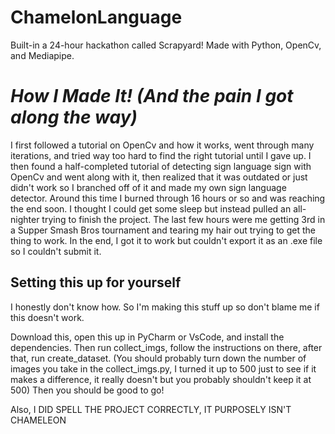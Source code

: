 # ChamelonLanguage

Built-in a 24-hour hackathon called Scrapyard!
Made with Python, OpenCv, and Mediapipe.


# *How I Made It! (And the pain I got along the way)*

I first followed a tutorial on OpenCv and how it works, went through many iterations, and tried way too hard to find the right tutorial until I gave up. I then found a half-completed tutorial of detecting sign language sign with OpenCv and went along with it, then realized that it was outdated or just didn't work so I branched off of it and made my own sign language detector. Around this time I burned through 16 hours or so and was reaching the end soon. I thought I could get some sleep but instead pulled an all-nighter trying to finish the project. The last few hours were me getting 3rd in a Supper Smash Bros tournament and tearing my hair out trying to get the thing to work. In the end, I got it to work but couldn't export it as an .exe file so I couldn't submit it. 


## Setting this up for yourself

I honestly don't know how. So I'm making this stuff up so don't blame me if this doesn't work.

Download this, open this up in PyCharm or VsCode, and install the dependencies. Then run collect_imgs, follow the instructions on there, after that, run create_dataset. (You should probably turn down the number of images you take in the collect_imgs.py, I turned it up to 500 just to see if it makes a difference, it really doesn't but you probably shouldn't keep it at 500) Then you should be good to go!




Also, I DID SPELL THE PROJECT CORRECTLY, IT PURPOSELY ISN'T CHAMELEON

